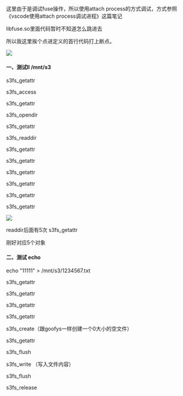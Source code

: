 这里由于是调试fuse操作，所以使用attach process的方式调试，方式参照《vscode使用attach process调试进程》这篇笔记

libfuse.so里面代码暂时不知道怎么跳进去

所以我这里挨个点进定义的首行代码打上断点。

![](https://gitee.com/hxc8/images6/raw/master/img/202407190001189.jpg)

#### 一、测试ll /mnt/s3

s3fs_getattr

s3fs_access

s3fs_getattr

s3fs_opendir

s3fs_getattr

s3fs_readdir

s3fs_getattr

s3fs_getattr

s3fs_getattr

s3fs_getattr

s3fs_getattr

s3fs_getattr

![](https://gitee.com/hxc8/images6/raw/master/img/202407190002823.jpg)

readdir后面有5次 s3fs_getattr

刚好对应5个对象

#### 二、测试 echo

echo "11111" > /mnt/s3/1234567.txt

s3fs_getattr

s3fs_getattr

s3fs_getattr

s3fs_getattr

s3fs_create（跟goofys一样创建一个0大小的空文件）

s3fs_getattr

s3fs_flush     

s3fs_write     （写入文件内容）

s3fs_flush

s3fs_release